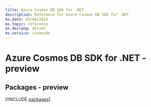 ```yaml
---
title: Azure Cosmos DB SDK for .NET
description: Reference for Azure Cosmos DB SDK for .NET
ms.date: 03/04/2024
ms.topic: reference
ms.devlang: dotnet
ms.service: cosmosdb
---
```

# Azure Cosmos DB SDK for .NET - preview
## Packages - preview
[!INCLUDE [packages](cosmos-db-index.md)]